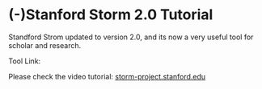# (-)Stanford Storm 2.0 Tutorial

Standford Strom updated to version 2.0, and its now a very useful tool for scholar and research.

Tool Link:

Please check the video tutorial: [storm-project.stanford.edu](https://storm-project.stanford.edu/)







